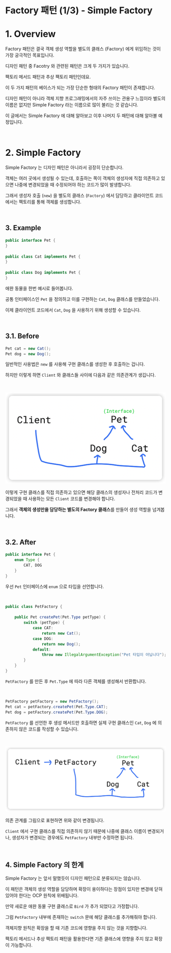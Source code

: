 # Factory 패턴 (1/3) - Simple Factory

# 1. Overview

Factory 패턴은 결국 객체 생성 역할을 별도의 클래스 (Factory) 에게 위임하는 것이 가장 궁극적인 목표입니다.

디자인 패턴 중 Facotry 와 관련된 패턴은 크게 두 가지가 있습니다.

팩토리 메서드 패턴과 추상 팩토리 패턴인데요.

이 두 가지 패턴의 베이스가 되는 가장 단순한 형태의 Factory 패턴이 존재합니다.

디자인 패턴이 아니라 객체 지향 프로그래밍에서의 자주 쓰이는 관용구 느낌이라 별도의 이름은 없지만 Simple Factory 라는 이름으로 많이 불리는 것 같습니다.

이 글에서는 Simple Factory 에 대해 알아보고 이후 나머지 두 패턴에 대해 알아볼 예정입니다.

<br>

# 2. Simple Factory

Simple Factory 는 디자인 패턴은 아니라서 굉장히 단순합니다.

객체는 여러 곳에서 생성될 수 있는데, 호출하는 쪽이 객체의 생성자에 직접 의존하고 있으면 나중에 변경되었을 때 수정되어야 하는 코드가 많이 발생합니다.

그래서 생성자 호출 (`new`) 을 별도의 클래스 (`Factory`) 에서 담당하고 클라이언트 코드에서는 팩토리를 통해 객체를 생성합니다.

<br>

## 3. Example

```java
public interface Pet {
}

public class Cat implements Pet {
}

public class Dog implements Pet {
}
```

애완 동물을 한번 예시로 들어봅니다.

공통 인터페이스인 `Pet` 을 정의하고 이를 구현하는 `Cat`, `Dog` 클래스를 만들었습니다.

이제 클라이언트 코드에서 `Cat`, `Dog` 을 사용하기 위해 생성할 수 있습니다.

<br>

## 3.1. Before

```java
Pet cat = new Cat();
Pet dog = new Dog();
```

일반적인 사용법은 `new` 를 사용해 구현 클래스를 생성한 후 호출하는 겁니다.

하지만 이렇게 하면 `Client` 와 클래스들 사이에 다음과 같은 의존관계가 생깁니다.

<br>

![](images/screen_2022_05_29_05_02_35.png)

이렇게 구현 클래스를 직접 의존하고 있으면 해당 클래스의 생성자나 전처리 코드가 변경되었을 때 사용하는 모든 `Client` 코드를 변경해야 합니다.

그래서 **객체의 생성만을 담당하는 별도의 Factory 클래스**를 만들어 생성 역할을 넘겨봅니다.

<br>

## 3.2. After

```java
public interface Pet {
    enum Type {
        CAT, DOG
    }
}
```

우선 `Pet` 인터페이스에 `enum` 으로 타입을 선언합니다.

<br>

```java
public class PetFactory {

    public Pet createPet(Pet.Type petType) {
        switch (petType) {
            case CAT:
                return new Cat();
            case DOG:
                return new Dog();
            default:
                throw new IllegalArgumentException("Pet 타입이 아닙니다");
        }
    }
}
```

`PetFactory` 를 만든 후 `Pet.Type` 에 따라 다른 객체를 생성해서 반환합니다.

<br>

```java
PetFactory petFactory = new PetFactory();
Pet cat = petFactory.createPet(Pet.Type.CAT);
Pet dog = petFactory.createPet(Pet.Type.DOG);
```

`PetFactory` 를 선언한 후 생성 메서드만 호출하면 실제 구현 클래스인 `Cat`, `Dog` 에 의존하지 않은 코드를 작성할 수 있습니다.


<br>

![](images/screen_2022_05_29_05_29_30.png)

의존 관계를 그림으로 표현하면 위와 같이 변경됩니다.

`Client` 에서 구현 클래스를 직접 의존하지 않기 때문에 나중에 클래스 이름이 변경되거나, 생성자가 변경되는 경우에도 `PetFactory` 내부만 수정하면 됩니다.

<br>

## 4. Simple Factory 의 한계

Simple Factory 는 앞서 말했듯이 디자인 패턴으로 분류되지는 않습니다.

이 패턴은 객체의 생성 역할을 담당하며 확장이 용이하다는 장점이 있지만 변경에 닫혀 있어야 한다는 OCP 원칙에 위배됩니다.

만약 새로운 애완 동물 구현 클래스로 `Bird` 가 추가 되었다고 가정합니다.

그럼 `PetFactory` 내부에 존재하는 `switch` 문에 해당 클래스를 추가해줘야 합니다.

객체지향 원칙은 확장을 할 때 기존 코드에 영향을 주지 않는 것을 지향합니다.

팩토리 메서드나 추상 팩토리 패턴을 활용한다면 기존 클래스에 영향을 주지 않고 확장이 가능합니다.